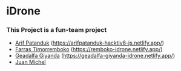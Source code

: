 # iDrone
### This Project is a fun-team project

- [Arif Patanduk](https://github.com/arifpatanduk) (https://arifpatanduk-hacktiv8-js.netlify.app/)
- [Farras Timorremboko](https://github.com/FarrasT) (https://remboko-idrone.netlify.app/)
- [Geadalfa Giyanda](https://github.com/geadalfa) (https://geadalfa-giyanda-idrone.netlify.app/)
- [Juan Michel](https://github.com/hezekiel18)

